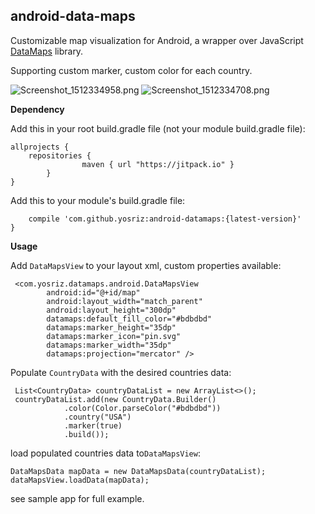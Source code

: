 ## android-data-maps

Customizable map visualization for Android, a wrapper over JavaScript [DataMaps](https://github.com/markmarkoh/datamaps) library.

Supporting custom marker, custom color for each country.

![Screenshot_1512334958.png]({{site.baseurl}}/images/Screenshot_1512334958.png)
![Screenshot_1512334708.png]({{site.baseurl}}/images/Screenshot_1512334708.png)

**Dependency**

Add this in your root build.gradle file (not your module build.gradle file):

```
allprojects {
    repositories {
	        	maven { url "https://jitpack.io" }
	    }
}
````


Add this to your module's build.gradle file:


```dependencies {
    compile 'com.github.yosriz:android-datamaps:{latest-version}'	
}
````

**Usage**

Add `DataMapsView` to your layout xml, custom properties available:

```
 <com.yosriz.datamaps.android.DataMapsView
        android:id="@+id/map"
        android:layout_width="match_parent"
        android:layout_height="300dp"
        datamaps:default_fill_color="#bdbdbd"
        datamaps:marker_height="35dp"
        datamaps:marker_icon="pin.svg"
        datamaps:marker_width="35dp"
        datamaps:projection="mercator" />
```

Populate `CountryData`  with the desired countries data:

```
 List<CountryData> countryDataList = new ArrayList<>();
 countryDataList.add(new CountryData.Builder()
            .color(Color.parseColor("#bdbdbd"))
            .country("USA")
            .marker(true)
            .build());
```

load populated countries data to`DataMapsView`:
```
DataMapsData mapData = new DataMapsData(countryDataList);
dataMapsView.loadData(mapData);
```

see sample app for full example.


